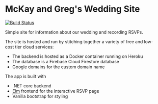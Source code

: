 # McKay and Greg's Wedding Site

[![Build Status](https://dev.azure.com/gregscottatkin/WeddingSite/_apis/build/status/gatkin.WeddingSite?branchName=master)](https://dev.azure.com/gregscottatkin/WeddingSite/_build/latest?definitionId=6&branchName=master)

Simple site for information about our wedding and recording RSVPs.

The site is hosted and run by stitching together a variety of free and low-cost tier cloud services:

- The backend is hosted as a Docker container running on Heroku
- The database is a Firebase Cloud Firestore database
- Google domains for the custom domain name


The app is built with

- .NET core backend
- [Elm](https://elm-lang.org/) frontend for the interactive RSVP page
- Vanilla bootstrap for styling
